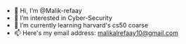 - 👋 Hi, I’m @Malik-refaay
- 👀 I’m interested in Cyber-Security
- 🌱 I’m currently learning harvard's cs50 coarse
- 📫 Here's my email address: malikalrefaay10@gmail.com 
